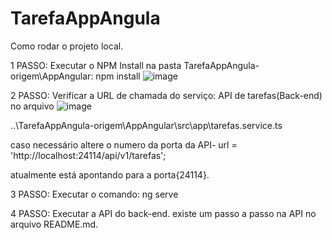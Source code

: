 # TarefaAppAngula
Como rodar o projeto local.

1 PASSO: 
Executar o NPM Install na pasta TarefaAppAngula-origem\AppAngular:  npm install
![image](https://user-images.githubusercontent.com/9157652/227239092-dc56e1f5-29ea-4b2a-a1c1-4dedac357b4a.png)


2 PASSO: 
Verificar a URL de chamada do serviço: API de tarefas(Back-end) no arquivo
![image](https://user-images.githubusercontent.com/9157652/227239538-ac457789-9615-4817-bf68-8972ac080c3e.png)

..\TarefaAppAngula-origem\AppAngular\src\app\tarefas.service.ts

caso necessário altere o numero da porta da API- url = 'http://localhost:24114/api/v1/tarefas';

atualmente está apontando para a porta{24114}.

3 PASSO: 
Executar o comando: ng serve


4 PASSO: 
Executar a API do back-end. existe um passo a passo na API no arquivo README.md.
 
